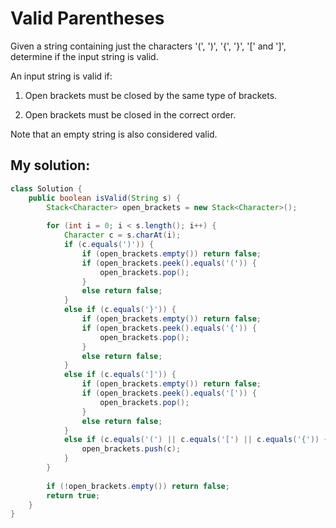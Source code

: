# Valid Parentheses

Given a string containing just the characters '(', ')', '{', '}', '[' and ']', determine if the input string is valid.

An input string is valid if:

1. Open brackets must be closed by the same type of brackets.

2. Open brackets must be closed in the correct order.

Note that an empty string is also considered valid.

## My solution:

```Java
class Solution {
    public boolean isValid(String s) {
        Stack<Character> open_brackets = new Stack<Character>();
        
        for (int i = 0; i < s.length(); i++) {
            Character c = s.charAt(i);
            if (c.equals(')')) {
                if (open_brackets.empty()) return false;
                if (open_brackets.peek().equals('(')) {
                    open_brackets.pop();
                }
                else return false;
            }
            else if (c.equals('}')) {
                if (open_brackets.empty()) return false;
                if (open_brackets.peek().equals('{')) {
                    open_brackets.pop();
                }
                else return false;
            }
            else if (c.equals(']')) {
                if (open_brackets.empty()) return false;
                if (open_brackets.peek().equals('[')) {
                    open_brackets.pop();
                }
                else return false;
            }
            else if (c.equals('(') || c.equals('[') || c.equals('{')) {
                open_brackets.push(c);
            }
        }
        
        if (!open_brackets.empty()) return false;
        return true;
    }
}
```
